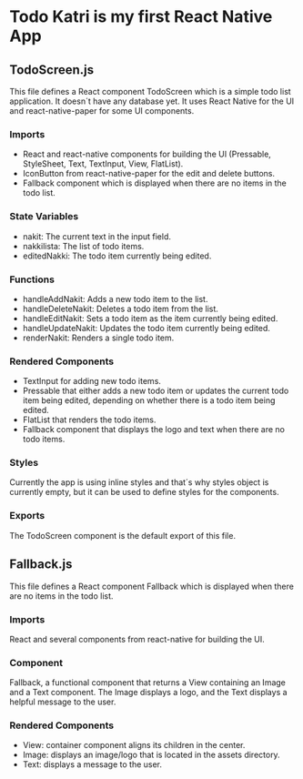 # Todo Katri is my first React Native App

## TodoScreen.js

This file defines a React component TodoScreen which is a simple todo list application. It doesn´t have any database yet. It uses React Native for the UI and react-native-paper for some UI components.

### Imports

- React and react-native components for building the UI (Pressable, StyleSheet, Text, TextInput, View, FlatList).
- IconButton from react-native-paper for the edit and delete buttons.
- Fallback component which is displayed when there are no items in the todo list.

### State Variables

- nakit: The current text in the input field.
- nakkilista: The list of todo items.
- editedNakki: The todo item currently being edited.

### Functions

- handleAddNakit: Adds a new todo item to the list.
- handleDeleteNakit: Deletes a todo item from the list.
- handleEditNakit: Sets a todo item as the item currently being edited.
- handleUpdateNakit: Updates the todo item currently being edited.
- renderNakit: Renders a single todo item.

### Rendered Components

- TextInput for adding new todo items.
- Pressable that either adds a new todo item or updates the current todo item being edited, depending on whether there is a todo item being edited.
- FlatList that renders the todo items.
- Fallback component that displays the logo and text when there are no todo items.

### Styles

Currently the app is using inline styles and that´s why styles object is currently empty, but it can be used to define styles for the components.

### Exports

The TodoScreen component is the default export of this file.

## Fallback.js

This file defines a React component Fallback which is displayed when there are no items in the todo list.

### Imports

React and several components from react-native for building the UI.

### Component

Fallback, a functional component that returns a View containing an Image and a Text component. The Image displays a logo, and the Text displays a helpful message to the user.

### Rendered Components

- View: container component aligns its children in the center.
- Image: displays an image/logo that is located in the assets directory.
- Text: displays a message to the user.
